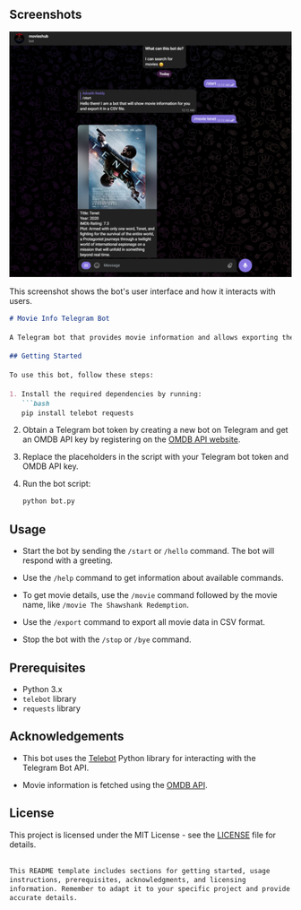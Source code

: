 ## Screenshots

![Bot Screenshot](image_2023-08-30_001336400.png)

This screenshot shows the bot's user interface and how it interacts with users.

```markdown
# Movie Info Telegram Bot

A Telegram bot that provides movie information and allows exporting the data in CSV format.

## Getting Started

To use this bot, follow these steps:

1. Install the required dependencies by running:
   ```bash
   pip install telebot requests
   ```

2. Obtain a Telegram bot token by creating a new bot on Telegram and get an OMDB API key by registering on the [OMDB API website](http://www.omdbapi.com/).

3. Replace the placeholders in the script with your Telegram bot token and OMDB API key.

4. Run the bot script:
   ```bash
   python bot.py
   ```

## Usage

- Start the bot by sending the `/start` or `/hello` command. The bot will respond with a greeting.

- Use the `/help` command to get information about available commands.

- To get movie details, use the `/movie` command followed by the movie name, like `/movie The Shawshank Redemption`.

- Use the `/export` command to export all movie data in CSV format.

- Stop the bot with the `/stop` or `/bye` command.

## Prerequisites

- Python 3.x
- `telebot` library
- `requests` library

## Acknowledgements

- This bot uses the [Telebot](https://github.com/eternnoir/pyTelegramBotAPI) Python library for interacting with the Telegram Bot API.

- Movie information is fetched using the [OMDB API](http://www.omdbapi.com/).

## License

This project is licensed under the MIT License - see the [LICENSE](LICENSE) file for details.
```

This README template includes sections for getting started, usage instructions, prerequisites, acknowledgments, and licensing information. Remember to adapt it to your specific project and provide accurate details.
